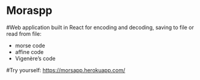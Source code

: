 # Moraspp 

#Web application built in React for encoding and decoding, saving to file or read from file:
- morse code
- affine code
- Vigenère’s code

#Try yourself: https://morsapp.herokuapp.com/
